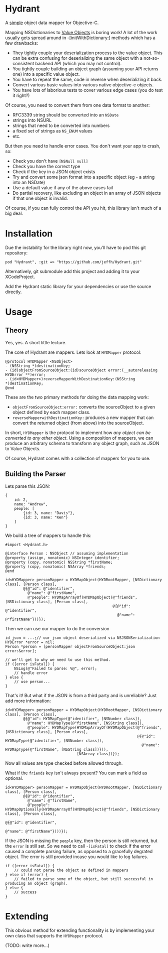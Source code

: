 Hydrant
=======

A [simple](http://www.infoq.com/presentations/Simple-Made-Easy) object data mapper for Objective-C.

Mapping NSDictionaries to [Value Objects](https://github.com/jeffh/JKVValue) is boring
work! A lot of the work usually gets spread around in -[initWithDictionary:] methods
which has a few drawbacks:

 - They tightly couple your deserialization process to the value object. This can be extra confusing for deserializing the same object with a not-so-consistent backend API (which you may not control).
 - You tightly couple building an object graph (assuming your API returns one) into a specific value object.
 - You have to repeat the same, code in reverse when deserializing it back.
 - Convert various basic values into various native objective-c objects.
 - You have lots of laborious tests to cover various edge cases (you do test it right?)

Of course, you need to convert them from one data format to another:

 - RFC3339 string should be converted into an `NSDate`
 - strings into NSURL
 - strings that need to be converted into numbers
 - a fixed set of strings as `NS_ENUM` values
 - etc.

But then you need to handle error cases. You don't want your app to crash, so:

 - Check you don't have `[NSNull null]`
 - Check you have the correct type
 - Check if the key in a JSON object exists
 - Try and convert some json format into a specific object (eg - a string into an NSDate)
 - Use a default value if any of the above cases fail
 - Do partial recovery, like excluding an object in an array of JSON objects if that one object is invalid.

Of course, if you can fully control the API you hit, this library isn't much of a big deal.

Installation
============

Due the instability for the library right now, you'll have to pod this git repository:

    pod "Hydrant", :git => "https://github.com/jeffh/Hydrant.git"

Alternatively, git submodule add this project and adding it to your XCodeProject.

Add the Hydrant static library for your dependencies or use the source directly.

Usage
=====

Theory
------

Yes, yes. A short little lecture.

The core of Hydrant are mappers. Lets look at `HYDMapper` protocol:

```
@protocol HYDMapper <NSObject>
- (NSString *)destinationKey;
- (id)objectFromSourceObject:(id)sourceObject error:(__autoreleasing HYDError **)error;
- (id<HYDMapper>)reverseMapperWithDestinationKey:(NSString *)destinationKey;
@end
```

These are the two primary methods for doing the data mapping work:

 - `objectFromSourceObject:error:` converts the sourceObject to a given object defined by each mapper class.
 - `reverseMapperwithDestinationKey:` produces a new mapper that can convert the returned object (from above) into the sourceObject.

In short, `HYDMapper` is the protocol to implement how *any object can be converted to any other object*.
Using a composition of mappers, we can produce an arbitrary schema to transform any object graph, such as JSON to Value Objects.

Of course, Hydrant comes with a collection of mappers for you to use.

Building the Parser
-------------------

Lets parse this JSON:

```
{
    id: 2,
    name: "Andrew",
    people: [
        {id: 3, name: "Davis"},
        {id: 3, name: "Ken"}
    ]
}
```

We build a tree of mappers to handle this:

```
#import <Hydrant.h>

@interface Person : NSObject // assuming implementation
@property (assign, nonatomic) NSInteger identifier;
@property (copy, nonatomic) NSString *firstName;
@property (copy, nonatomic) NSArray *friends;
@end

id<HYDMapper> personMapper = HYDMapObject(HYDRootMapper, [NSDictionary class], [Person class],
        @{@"id": @"identifier",
          @"name": @"firstName",
          @"people": HYDMapArrayOf(HYDMapObject(@"friends", [NSDictionary class], [Person class],
                                                @{@"id": @"identifier",
                                                  @"name": @"firstName"}))});
```

Then we can use our mapper to do the conversion

```
id json = ...;// our json object deserialized via NSJSONSerialization
HYDError *error = nil;
Person *person = [personMapper objectFromSourceObject:json error:&error];

// we'll get to why we need to use this method.
if ([error isFatal]) {
    NSLog(@"Failed to parse: %@", error);
    // handle error
} else {
    // use person...
}
```

That's it! But what if the JSON is from a third party and is unreliable? Just add more information:

```
id<HYDMapper> personMapper = HYDMapObject(HYDRootMapper, [NSDictionary class], [Person class],
        @{@"id": HYDMapType(@"identifier", [NSNumber class]),
          @"name": HYDMapType(@"firstName", [NSString class]),
          @"people": HYDMapType(HYDMapArrayOf(HYDMapObject(@"friends", [NSDictionary class], [Person class],
                                                           @{@"id": HYDMapType(@"identifier", [NSNumber class]),
                                                             @"name": HYDMapType(@"firstName", [NSString class])})),
                                [NSArray class])});
```

Now all values are type checked before allowed through.

What if the `friends` key isn't always present? You can mark a field as optional.

```
id<HYDMapper> personMapper = HYDMapObject(HYDRootMapper, [NSDictionary class], [Person class],
        @{@"id": @"identifier",
          @"name": @"firstName",
          @"people": HYDMapOptionally(HYDMapArrayOf(HYDMapObject(@"friends", [NSDictionary class], [Person class],
                                                                 @{@"id": @"identifier",
                                                                   @"name": @"firstName"})))});
```

If the JSON is missing the `people` key, then the person is still returned, but the `error` is
still set. So we need to call `-[isFatal]` to check if the error caused a complete parsing
failure, as opposed to a gracefully degrated object. The error is still provided incase you
would like to log failures.

```
if ([error isFatal]) {
    // could not parse the object as defined in mappers
} else if (error) {
    // failed to parse some of the object, but still successful in producing an object (graph).
} else {
    // success
}
```

Extending
=========

This obvious method for extending functionality is by implementing your own class that supports
the `HYDMapper` protocol.

(TODO: write more...)
